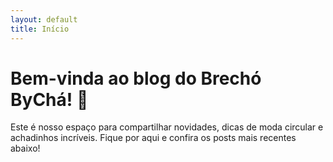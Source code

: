 ```yaml
---
layout: default 
title: Início
---
```


# Bem-vinda ao blog do Brechó ByChá! 💜

Este é nosso espaço para compartilhar novidades, dicas de moda circular e achadinhos incríveis. Fique por aqui e confira os posts mais recentes abaixo!
